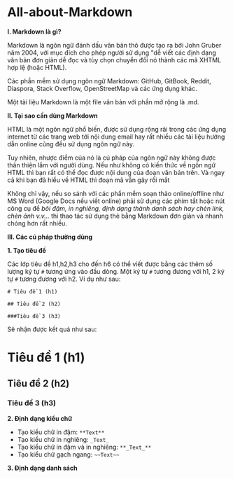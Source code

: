 # All-about-Markdown
**I. Markdown là gì?**

  Markdown là ngôn ngữ đánh dấu văn bản thô được tạo ra bởi John Gruber năm 2004, với mục đích cho phép người sử dụng "dễ viết các định dạng văn bản đơn giản dễ đọc và tùy chọn chuyển đổi nó thành các mã XHTML hợp lệ (hoặc HTML). 

  Các phần mềm sử dụng ngôn ngữ Markdown: GitHub, GitBook, Reddit, Diaspora, Stack Overflow, OpenStreetMap và các ứng dụng khác. 

  Một tài liệu Markdown là một file văn bản với phần mở rộng là .md.

**II. Tại sao cần dùng Markdown**
  
  HTML là một ngôn ngữ phổ biến, được sử dụng rộng rãi trong các ứng dụng internet từ các trang web tới nội dung email hay rất nhiều các tài liệu hướng dẫn online cũng đều sử dụng ngôn ngữ này. 
  
  Tuy nhiên, nhược điểm của nó là cú pháp của ngôn ngữ này không được thân thiện lắm với người dùng. Nếu như không có kiến thức về ngôn ngữ HTML thì bạn rất có thể đọc được nội dung của đoạn văn bản trên. Và ngay cả khi bạn đã hiểu về HTML thì đoạn mã vẫn gây rối mắt
  
 Không chỉ vậy, nếu so sánh với các phần mềm soạn thảo online/offline như MS Word (Google Docs nếu viết online) phải sử dụng các phím tắt hoặc nút công cụ để _bôi đậm, in nghiêng, định dạng thành danh sách hay chèn link, chèn ảnh v.v..._ thì thao tác sử dụng thẻ bằng Markdown đơn giản và nhanh chóng hơn rất nhiều.

**III. Các cú pháp thường dùng**
 
 **1. Tạo tiêu đề**
    
   Các lớp tiêu đề h1,h2,h3 cho đến h6 có thể viết được bằng các thêm số lượng ký tự `#` tương ứng vào đầu dòng. Một ký tự `#` tương đương với h1, 2 ký tự `#` tương đương với h2. Ví dụ như sau:
   
  `# Tiêu đề 1 (h1)`
  
  `## Tiêu đề 2 (h2)`
  
  `###Tiêu đề 3 (h3)`
  
  Sẽ nhận được kết quả như sau:
  
  # Tiêu đề 1 (h1)
  
  ## Tiêu đề 2 (h2)
  
  ### Tiêu đề 3 (h3)
  
  **2. Định dạng kiểu chữ**
  
  - Tạo kiểu chữ in đậm: `**Text**`
  - Tạo kiểu chữ in nghiêng: `_Text_`
  - Tạo kiểu chữ in đậm và in nghiêng: `**_Text_**`
  - Tạo kiểu chữ gạch ngang: `~~Text~~`
  
  **3. Định dạng danh sách**
  
